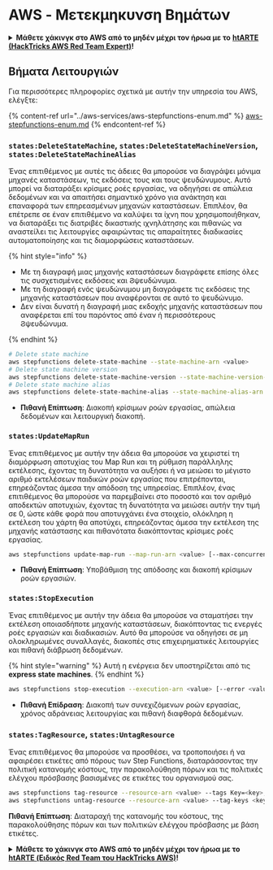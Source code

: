 # AWS - Μετεκμηκυνση Βημάτων

<details>

<summary><strong>Μάθετε χάκινγκ στο AWS από το μηδέν μέχρι τον ήρωα με το</strong> <a href="https://training.hacktricks.xyz/courses/arte"><strong>htARTE (HackTricks AWS Red Team Expert)</strong></a><strong>!</strong></summary>

Άλλοι τρόποι υποστήριξης του HackTricks:

* Αν θέλετε να δείτε την **εταιρεία σας διαφημισμένη στο HackTricks** ή να **κατεβάσετε το HackTricks σε μορφή PDF** ελέγξτε τα [**ΣΧΕΔΙΑ ΣΥΝΔΡΟΜΗΣ**](https://github.com/sponsors/carlospolop)!
* Αποκτήστε το [**επίσημο PEASS & HackTricks swag**](https://peass.creator-spring.com)
* Ανακαλύψτε [**την Οικογένεια PEASS**](https://opensea.io/collection/the-peass-family), τη συλλογή μας από αποκλειστικά [**NFTs**](https://opensea.io/collection/the-peass-family)
* **Εγγραφείτε στη** 💬 [**ομάδα Discord**](https://discord.gg/hRep4RUj7f) ή στη [**ομάδα telegram**](https://t.me/peass) ή **ακολουθήστε** μας στο **Twitter** 🐦 [**@hacktricks_live**](https://twitter.com/hacktricks_live)**.**
* **Μοιραστείτε τα χάκινγκ κόλπα σας υποβάλλοντας PRs στα** [**HackTricks**](https://github.com/carlospolop/hacktricks) και [**HackTricks Cloud**](https://github.com/carlospolop/hacktricks-cloud) αποθετήρια του github.

</details>

## Βήματα Λειτουργιών

Για περισσότερες πληροφορίες σχετικά με αυτήν την υπηρεσία του AWS, ελέγξτε:

{% content-ref url="../aws-services/aws-stepfunctions-enum.md" %}
[aws-stepfunctions-enum.md](../aws-services/aws-stepfunctions-enum.md)
{% endcontent-ref %}

### `states:DeleteStateMachine`, `states:DeleteStateMachineVersion`, `states:DeleteStateMachineAlias`

Ένας επιτιθέμενος με αυτές τις άδειες θα μπορούσε να διαγράψει μόνιμα μηχανές καταστάσεων, τις εκδόσεις τους και τους ψευδώνυμους. Αυτό μπορεί να διαταράξει κρίσιμες ροές εργασίας, να οδηγήσει σε απώλεια δεδομένων και να απαιτήσει σημαντικό χρόνο για ανάκτηση και επαναφορά των επηρεασμένων μηχανών καταστάσεων. Επιπλέον, θα επέτρεπε σε έναν επιτιθέμενο να καλύψει τα ίχνη που χρησιμοποιήθηκαν, να διαταράξει τις διατριβές δικαστικής ιχνηλάτησης και πιθανώς να αναστείλει τις λειτουργίες αφαιρώντας τις απαραίτητες διαδικασίες αυτοματοποίησης και τις διαμορφώσεις καταστάσεων. 

{% hint style="info" %}

- Με τη διαγραφή μιας μηχανής καταστάσεων διαγράφετε επίσης όλες τις συσχετισμένες εκδόσεις και Ϩψευδώνυμα.
- Με τη διαγραφή ενός ψευδώνυμου μη διαγράφετε τις εκδόσεις της μηχανής καταστάσεων που αναφέρονται σε αυτό το ψευδώνυμο.
- Δεν είναι δυνατή η διαγραφή μιας εκδοχής μηχανής καταστάσεων που αναφέρεται επί του παρόντος από έναν ή περισσότερους Ϩψευδώνυμα.

{% endhint %}
```bash
# Delete state machine
aws stepfunctions delete-state-machine --state-machine-arn <value>
# Delete state machine version
aws stepfunctions delete-state-machine-version --state-machine-version-arn <value>
# Delete state machine alias
aws stepfunctions delete-state-machine-alias --state-machine-alias-arn <value>
```
- **Πιθανή Επίπτωση**: Διακοπή κρίσιμων ροών εργασίας, απώλεια δεδομένων και λειτουργική διακοπή.

### `states:UpdateMapRun`

Ένας επιτιθέμενος με αυτήν την άδεια θα μπορούσε να χειριστεί τη διαμόρφωση αποτυχίας του Map Run και τη ρύθμιση παράλληλης εκτέλεσης, έχοντας τη δυνατότητα να αυξήσει ή να μειώσει το μέγιστο αριθμό εκτελέσεων παιδικών ροών εργασίας που επιτρέπονται, επηρεάζοντας άμεσα την απόδοση της υπηρεσίας. Επιπλέον, ένας επιτιθέμενος θα μπορούσε να παρεμβαίνει στο ποσοστό και τον αριθμό αποδεκτών αποτυχιών, έχοντας τη δυνατότητα να μειώσει αυτήν την τιμή σε 0, ώστε κάθε φορά που αποτυγχάνει ένα στοιχείο, ολόκληρη η εκτέλεση του χάρτη θα αποτύχει, επηρεάζοντας άμεσα την εκτέλεση της μηχανής κατάστασης και πιθανότατα διακόπτοντας κρίσιμες ροές εργασίας.
```bash
aws stepfunctions update-map-run --map-run-arn <value> [--max-concurrency <value>] [--tolerated-failure-percentage <value>] [--tolerated-failure-count <value>]
```
- **Πιθανή Επίπτωση**: Υποβάθμιση της απόδοσης και διακοπή κρίσιμων ροών εργασιών.

### `states:StopExecution`

Ένας επιτιθέμενος με αυτήν την άδεια θα μπορούσε να σταματήσει την εκτέλεση οποιασδήποτε μηχανής καταστάσεων, διακόπτοντας τις ενεργές ροές εργασιών και διαδικασιών. Αυτό θα μπορούσε να οδηγήσει σε μη ολοκληρωμένες συναλλαγές, διακοπές στις επιχειρηματικές λειτουργίες και πιθανή διάβρωση δεδομένων.

{% hint style="warning" %}
Αυτή η ενέργεια δεν υποστηρίζεται από τις **express state machines**.
{% endhint %}
```bash
aws stepfunctions stop-execution --execution-arn <value> [--error <value>] [--cause <value>]
```
- **Πιθανή Επίδραση**: Διακοπή των συνεχιζόμενων ροών εργασίας, χρόνος αδράνειας λειτουργίας και πιθανή διαφθορά δεδομένων.

### `states:TagResource`, `states:UntagResource`

Ένας επιτιθέμενος θα μπορούσε να προσθέσει, να τροποποιήσει ή να αφαιρέσει ετικέτες από πόρους των Step Functions, διαταράσσοντας την πολιτική κατανομής κόστους, την παρακολούθηση πόρων και τις πολιτικές ελέγχου πρόσβασης βασισμένες σε ετικέτες του οργανισμού σας.
```bash
aws stepfunctions tag-resource --resource-arn <value> --tags Key=<key>,Value=<value>
aws stepfunctions untag-resource --resource-arn <value> --tag-keys <key>
```
**Πιθανή Επίπτωση**: Διαταραχή της κατανομής του κόστους, της παρακολούθησης πόρων και των πολιτικών ελέγχου πρόσβασης με βάση ετικέτες. 

<details>

<summary><strong>Μάθετε το χάκινγκ στο AWS από το μηδέν μέχρι τον ήρωα με το</strong> <a href="https://training.hacktricks.xyz/courses/arte"><strong>htARTE (Ειδικός Red Team του HackTricks AWS)</strong></a><strong>!</strong></summary>

Άλλοι τρόποι υποστήριξης του HackTricks:

* Αν θέλετε να δείτε την **εταιρεία σας να διαφημίζεται στο HackTricks** ή να **κατεβάσετε το HackTricks σε μορφή PDF** ελέγξτε τα [**ΣΧΕΔΙΑ ΣΥΝΔΡΟΜΗΣ**](https://github.com/sponsors/carlospolop)!
* Αποκτήστε το [**επίσημο PEASS & HackTricks swag**](https://peass.creator-spring.com)
* Ανακαλύψτε [**την Οικογένεια PEASS**](https://opensea.io/collection/the-peass-family), τη συλλογή μας από αποκλειστικά [**NFTs**](https://opensea.io/collection/the-peass-family)
* **Εγγραφείτε στη** 💬 [**ομάδα Discord**](https://discord.gg/hRep4RUj7f) ή στη [**ομάδα telegram**](https://t.me/peass) ή **ακολουθήστε** μας στο **Twitter** 🐦 [**@hacktricks_live**](https://twitter.com/hacktricks_live)**.**
* **Μοιραστείτε τα χάκινγκ κόλπα σας υποβάλλοντας PRs στα** [**HackTricks**](https://github.com/carlospolop/hacktricks) και [**HackTricks Cloud**](https://github.com/carlospolop/hacktricks-cloud) αποθετήρια στο GitHub.

</details>

